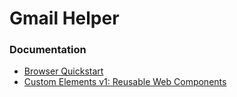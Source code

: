 # Gmail Helper

### Documentation

- [Browser Quickstart](https://developers.google.com/gmail/api/quickstart/js)
- [Custom Elements v1: Reusable Web Components](https://developers.google.com/web/fundamentals/web-components/customelements)